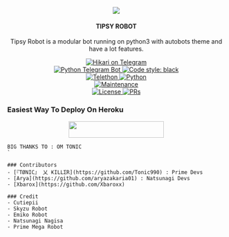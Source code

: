 <p align="center">
  <img src="https://telegra.ph/file/a36a4ea5b2c30d852dff1.jpg">
</p>

<h4><p align="center"> TIPSY ROBOT </p></h4>

<p align="center">Tipsy Robot is a modular bot running on python3 with autobots theme and have a lot features.</p>

<p align="center">
<a href="https://t.me/HirakiManageRobot"> <img src="https://img.shields.io/badge/Hikari-Robot-blue?&logo=telegram" alt="Hikari on Telegram" /> </a><br>
<a href="https://python-telegram-bot.org"> <img src="https://img.shields.io/badge/PTB-13.9.0-white?&style=flat-round&logo=github" alt="Python Telegram Bot" /> </a>
<a href="https://github.com/psf/black"><img alt="Code style: black" src="https://img.shields.io/badge/code%20style-black-000000.svg"></a><br>
<a href="https://docs.telethon.dev"> <img src="https://img.shields.io/badge/Telethon-1.24.0-red?&style=flat-round&logo=github" alt="Telethon" /> </a>
<a href="https://docs.python.org"> <img src="https://img.shields.io/badge/Python-3.10.1-purple?&style=flat-round&logo=python" alt="Python" /> </a><br>
<a href="https://GitHub.com/Tonic990/PrimeMega"> <img src="https://img.shields.io/badge/Maintained-Yes-yellow.svg" alt="Maintenance" /> </a><br>
<a href="https://github.com/Tonic990/PrimeMega/blob/main/LICENSE"> <img src="https://img.shields.io/badge/License-GPLv3-blue.svg" alt="License" /> </a>
<a href="https://makeapullrequest.com"> <img src="https://img.shields.io/badge/PRs-Welcome-blue.svg?style=flat-round" alt="PRs" /> </a>
</p>

### Easiest Way To Deploy On Heroku 

<p align="center"><a href="https://telegram.dog/XTZ_HerokuBot?start=UmV4YXNoaC9IaWthcmlSb2JvdCBtYWlu"> <img src="https://img.shields.io/badge/Deploy%20To%20Herokubot-blue?style=for-the-badge&logo=heroku" width="220" height="38.45"/></a></p>

```
BIG THANKS TO : OM TONIC
`

### Contributors
- [『TØNIC』 乂 ₭ILLΣR](https://github.com/Tonic990) : Prime Devs
- [Arya](https://github.com/aryazakaria01) : Natsunagi Devs
- [Xbarox](https://github.com/Xbaroxx)

### Credit
- Cutiepii
- Skyzu Robot
- Emiko Robot
- Natsunagi Nagisa
- Prime Mega Robot
